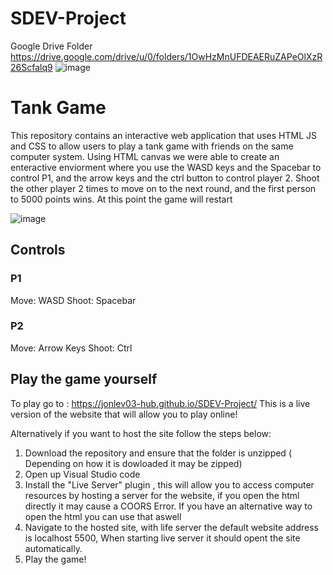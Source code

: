 # SDEV-Project

Google Drive Folder
https://drive.google.com/drive/u/0/folders/1OwHzMnUFDEAERuZAPeOlXzR26Scfalq9
![image](https://github.com/JonLev03-hub/SDEV-Project/assets/81537476/63913007-8b64-4667-a240-3ad6085e0523)

# Tank Game
This repository contains an interactive web application that uses HTML JS and CSS to allow users to play a tank game with friends on the same computer system. Using HTML canvas we were able to create an enteractive enviorment where you use the WASD keys and the Spacebar to control P1, and the arrow keys and the ctrl button to control player 2. Shoot the other player 2 times to move on to the next round, and the first person to 5000 points wins. At this point the game will restart

![image](https://github.com/JonLev03-hub/SDEV-Project/assets/81537476/821d19c2-94e3-4b30-8128-050b7288c6d8)


## Controls 

### P1
Move: WASD
Shoot: Spacebar

### P2
Move: Arrow Keys
Shoot: Ctrl

## Play the game yourself

To play go to : https://jonlev03-hub.github.io/SDEV-Project/
This is a live version of the website that will allow you to play online!

Alternatively if you want to host the site follow the steps below:

1. Download the repository and ensure that the folder is unzipped ( Depending on how it is dowloaded it may be zipped)
2. Open up Visual Studio code
3. Install the "Live Server" plugin , this will allow you to access computer resources by hosting a server for the website, if you open the html directly it may cause a COORS Error. If you have an alternative way to open the html you can use that aswell
4. Navigate to the hosted site, with life server the default website address is localhost 5500, When starting live server it should opent the site automatically.
5. Play the game!
   

